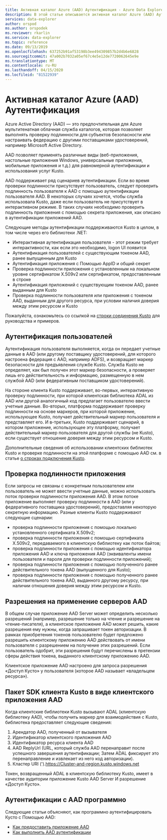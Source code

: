 ```yaml
---
title: Активная каталог Azure (AAD) Аутентификация - Azure Data Explorer Документы Майкрософт
description: В этой статье описывается активная каталог Azure (AAD) Аутентификация в Azure Data Explorer.
services: data-explorer
author: orspod
ms.author: orspodek
ms.reviewer: rkarlin
ms.service: data-explorer
ms.topic: reference
ms.date: 09/13/2019
ms.openlocfilehash: 637252b91af53198b3ee494309857b2d4b6e6828
ms.sourcegitcommit: 47a002b7032a05ef67c4e5e12de7720062645e9e
ms.translationtype: MT
ms.contentlocale: ru-RU
ms.lasthandoff: 04/15/2020
ms.locfileid: "81522939"
---
```

# <a name="azure-active-directory-aad-authentication"></a>Активная каталог Azure (AAD) Аутентификация

Azure Active Directory (AAD) — это предпочтительная для Azure мультитенатная облачная служба каталогов, которая позволяет выполнять проверку подлинности для субъектов безопасности или настраивать федерацию с другими поставщиками удостоверений, например Microsoft Active Directory.

AAD позволяет применять различные виды (веб-приложения, настольные приложения Windows, универсальные приложения, мобильные приложения и т.д.) для равномерной аутентификации и использования услуг Kusto.

AAD поддерживает ряд сценариев аутентификации.
Если во время проверки подлинности присутствует пользователь, следует проверить подлинность пользователя к AAD с помощью аутентификации пользователя AAD.
В некоторых случаях хочется, чтобы служба использовала Kusto, даже если пользователь не присутствует в интерактивном режиме. В таких случаях необходимо проверить подлинность приложения с помощью секрета приложения, как описано в аутентификации приложений AAD.

Следующие методы аутентификации поддерживаются Kusto в целом, в том числе через его библиотеки .NET:

* Интерактивная аутентификация пользователя - этот режим требует интерактивности, как если это необходимо, logon UI появится
* Аутентификация пользователей с существующим токеном AAD, ранее выпущенным для Kusto
* Аутентификация приложения с Помощью AppID и общий секрет
* Проверка подлинности приложения с установленным на локальном уровне сертификатом X.509v2 или сертификатом, предоставленным в строке
* Аутентификация приложений с существующим токеном AAD, ранее выданным для Kusto
* Проверка подлинности пользователя или приложения с токеном AAD, выданным для другого ресурса, при условии наличия доверия между этим ресурсом и Kusto

Пожалуйста, ознакомьтесь со ссылкой на [строки соединения Kusto](../../api/connection-strings/kusto.md) для руководства и примеров.

## <a name="user-authentication"></a>Аутентификация пользователей

Аутентификация пользователя выполняется, когда он передает учетные данные в AAD (или другому поставщику удостоверений, для которого настроена федерация с AAD, например ADFS), и возвращает маркер безопасности для предъявления службе Kusto. Служба Kusto не определяет, как был получен этот маркер безопасности, а проверяет лишь его действительность и информацию, размещенную в нем службой AAD (или федеративным поставщиком удостоверений).

На стороне клиента Kusto поддерживает, во-первых, интерактивную проверку подлинности, при которой клиентская библиотека ADAL из AAD или другой аналогичный код предлагает пользователю ввести учетные данные. Во-вторых, платформа поддерживает проверку подлинности на основе маркеров, при которой приложение, использующее Kusto, получает действительный маркер пользователя и представляет его. И в-третьих, Kusto поддерживает сценарий, в котором приложение, использующее эту платформу, получает действительный маркер пользователя для другой службы (не Kusto), если существует отношение доверия между этим ресурсом и Kusto.

Дополнительные сведения об использовании клиентских библиотек Kusto и проверке подлинности на этой платформе с помощью AAD см. в статье [о строках подключения Kusto](../../api/connection-strings/kusto.md).

## <a name="application-authentication"></a>Проверка подлинности приложения

Если запросы не связаны с конкретным пользователем или пользователь не может ввести учетные данные, можно использовать поток проверки подлинности приложения AAD. В этом потоке приложение выполняет проверку подлинности в AAD (или у федеративного поставщика удостоверений), предоставляя некоторую секретную информацию. Разные клиенты Kusto поддерживают следующие сценарии:

* проверка подлинности приложения с помощью локально установленного сертификата X.509v2;
* проверка подлинности приложения с помощью сертификата X.509v2, передаваемого в клиентскую библиотеку как поток байтов;
* проверка подлинности приложения с помощью идентификатора приложения AAD и ключа приложения AAD (эквиваленты имени пользователя и пароля для проверки подлинности приложений);
* проверка подлинности приложения с помощью полученного ранее действительного токена AAD (выпущенного для Kusto);
* проверка подлинности приложения с помощью полученного ранее действительного токена AAD, выданного другому ресурсу, при наличии отношения доверия между этим ресурсом и Kusto.

## <a name="aad-server-application-permissions"></a>Разрешения на применение серверов AAD

В общем случае приложение AAD Server может определить несколько разрешений (например, разрешение только на чтение и разрешение на чтение-писателя), а клиентское приложение AAD может решить, какие разрешения ему нужны, когда запрашивает токен авторизации. В рамках приобретения токенов пользователю будет предложено разрешить клиентскому приложению AAD действовать от имени пользователя с разрешением на получение этих разрешений. Если пользователь одобрит, эти разрешения будут перечислены в претензии сферы действия токена, выданного клиентскому приложению AAD.



Клиентское приложение AAD настроено для запроса разрешения «Доступ Кусто» у пользователя (которое AAD называет «владельцем ресурса»).

## <a name="kusto-client-sdk-as-an-aad-client-application"></a>Пакет SDK клиента Kusto в виде клиентского приложения AAD

Когда клиентские библиотеки Kusto вызывают ADAL (клиентскую библиотеку AAD), чтобы получить маркер для взаимодействия с Kusto, библиотека предоставляет следующие сведения:

1. Арендатор AAD, полученный от вызывателя
2. Идентификатор клиентского приложения AAD
3. Идентификатор ресурса клиента AAD
4. AAD ReplyUrl (URL, который служба AAD перенаправит после успешного завершения аутентификации; Затем ADAL фиксирует это перенаправление и извлекает из него код авторизации).
5. Кластер URI (').https://Cluster-and-region.kusto.windows.net

Токен, возвращенный ADAL в клиентскую библиотеку Kusto, имеет в качестве аудитории приложение Kusto AAD Server И разрешение «Доступ Кусто».

## <a name="authenticating-with-aad-programmatically"></a>Аутентификации с AAD программно

Следующие статьи объясняют, как программно аутентифицировать Кусто с Помощью AAD:

* [Как предоставить приложение AAD](./how-to-provision-aad-app.md)
* [Как выполнить AAD аутентификации](./how-to-authenticate-with-aad.md)

